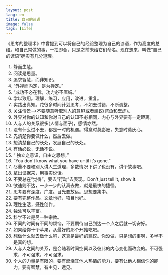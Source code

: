 ```yaml
---
layout: post
lang: en
title: 自己的谚语
image: false
tags: [Life]
---
```



《思考的整理术》中曾提到可以将自己的经验整理为自己的谚语，作为高度的总结。和自己常做的事，一拍即合，只是之前未给它们命名。现在想来，叫做“自己的谚语”确实有几分道理。

<!-- more -->


1. 静而生慧。
2. 阅读是思量。
3. 追求智慧，而非知识。
4. “外禅而内定，是为禅定。”
5. “成功不必在我，功力必不唐娟。”
6. 学以致用。理解，练习，应用，改进，重复。
7. 实践出真知。花很多时间计划思考，不如去试错，不断调整。
9. 关注情景-->不要随意听取别人的意见或者建议(鳄鱼和壁虎)。
10. 外界对你的认知和你对自己的认知不必相同，内心与外界要有一定距离。
11. 人与人的关系很多(人情与面子)，感情亦然。
11. 没有什么过不去，都是一时的机遇。得意时莫膨胀，失意时莫灰心。
12. 先清楚你要做什么，然后去做。
13. 想清楚自己的长处，发展自己的长处。
14. 有话必说，无话不说。      
15. “ 独立之意识，自由之思想。”       
16. “You don't know what you have until it’s gone.”
16. 尽量不要和别人讲人生道理，多数情况下讲了也没有，讲个故事吧。
17. 拿出证据来，用事实说话。
28. 不要总在“觉得”，要去“行动”去表现。Don't just tell it, show it.
18. 欲速则不达，一步一步的认真去做，就是最快的捷径。
18. 思考要有深度，广度。目光要放远。思想要集中。
19. 要有完整作品。文章也好，项目也好。
20. 理性生活，感性创作。
20. 独处可以丰富。
22. 科学不过是另一种宗教。
23. 不同的时间有不同的烦恼，不要期待自己到达一个点之后就一切安好。
24. 如果给你十个苹果，从最好的那个开始吃吧。
25. 想做什么就去做什么吧，这真是最好的建议。你没做，只是想的事啊，多半不是真的想。
29. 人与人之间的关系，是会随着时间空间以及彼此的内心变化而改变的。不可强求，不可强求，不可强求。
26.  个人的力量是有限的，要有燃烧其他人热情的能力，要有让他人相信你的能力，要有智慧，有主见，远见。


